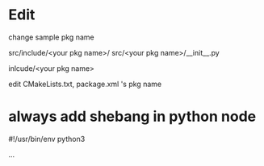 # Edit

change sample pkg name 

src/include/\<your pkg name\>/
src/\<your pkg name\>/\_\_init\_\_.py

inlcude/\<your pkg name\>

edit CMakeLists.txt, package.xml 's pkg name

# always add shebang in python node

\#!/usr/bin/env python3

...


